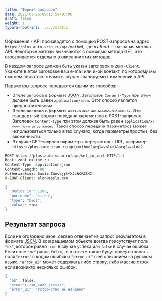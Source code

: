 ```yaml
---
title: "Формат запросов"
date: 2021-01-26T09:13:59+03:00
draft: false
weight: 1
typora-root-url: ../../static
---
```


Обращения к API производятся с помощью POST-запросов на адрес `https://plus.auto-scan.ru/api/method`, где *method* — названия метода API. Некоторые методы вызываются с помощью метода GET, это оговаривается отдельно в описании этих методов.

В каждом запросе должен быть указан заголовок `X-ZONT-Client`. Укажите в этом заголовке ваш e-mail или иной контакт, по которому мы сможем связаться с вами в случае планируемых изменений в API.

Параметры запроса передаются одним из способов:

- В теле запроса в формате [JSON](https://ru.wikipedia.org/wiki/JSON). Заголовок `Content-Type` при этом должен быть равен `application/json`. Этот способ является предпочтительным.
- В теле запроса в формате `имя1=значение1&имя2=значение2`. Это стандартный формат передачи параметров в POST-запросах. Заголовок `Content-Type` при этом должен быть равен `application/x-www-form-urlencoded`. Такой способ передачи параметров может использоваться только в тех случаях, когда параметры простые, без вложенности.
- В случае GET-запроса параметры передаются в URL, например: `https://plus.auto-scan.ru/api/method?arg1=value1&arg2=value2`.

```python
POST https://plus.auto-scan.ru/api/set_io_port HTTP/1.1
Host: zont-online.ru
Content-Type: application/json
Content-Length: 88
Authorization: Basic ZWxvbjptYXJzNGV2ZXI=
X-ZONT-Client: elon@tesla.com

{
  "device_id": 1209,
  "portname": "siren",
  "type": "bool",
  "value": true
}
```



## Результат запроса

Если не оговорено иное, сервер отвечает на запрос результатом в формате [JSON](https://ru.wikipedia.org/wiki/JSON). В возвращаемом объекте всегда присутствует поле `"ok"`, которое равно `true` в случае успеха или `false` в случае ошибки. Если поле `"ok"` равно `false`, то в ответе также будут присутствовать поля `"error"` с кодом ошибки и `"error_ui"` с её описанием на русском языке. `"error_ui"` может содержать либо строку, либо массив строк если возникло несколько ошибок.

```python
{
  "ok": false,
  "error": "no_such_device",
  "error_ui": "Устройство не найдено"
}
```

